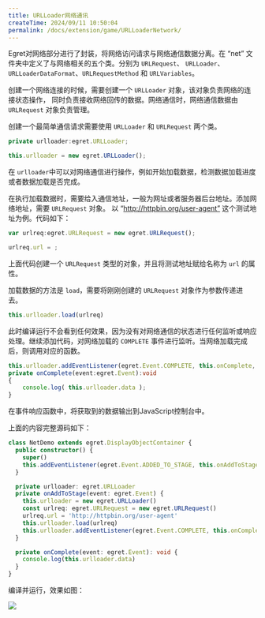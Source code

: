 ```yaml
---
title: URLLoader网络通讯
createTime: 2024/09/11 10:50:04
permalink: /docs/extension/game/URLLoaderNetwork/
---
```

Egret对网络部分进行了封装，将网络访问请求与网络通信数据分离。在 “net” 文件夹中定义了与网络相关的五个类。分别为 `URLRequest`、 `URLLoader`、`URLLoaderDataFormat`、`URLRequestMethod` 和 `URLVariables`。

创建一个网络连接的时候，需要创建一个 `URLLoader` 对象，该对象负责网络的连接状态操作， 同时负责接收网络回传的数据。网络通信时，网络通信数据由 `URLRequest` 对象负责管理。

创建一个最简单通信请求需要使用 `URLLoader` 和 `URLRequest` 两个类。

``` typescript
private urlloader:egret.URLLoader;

this.urlloader = new egret.URLLoader();
```

在 `urlloader`中可以对网络通信进行操作，例如开始加载数据，检测数据加载进度或者数据加载是否完成。

在执行加载数据时，需要给入通信地址，一般为网址或者服务器后台地址。添加网络地址，需要 `URLRequest` 对象。 以 “http://httpbin.org/user-agent” 这个测试地址为例。代码如下：

``` typescript
var urlreq:egret.URLRequest = new egret.URLRequest();

urlreq.url = ;
```

上面代码创建一个 `URLRequest` 类型的对象，并且将测试地址赋给名称为 `url` 的属性。

加载数据的方法是 `load`，需要将刚刚创建的 `URLRequest` 对象作为参数传递进去。

``` typescript
this.urlloader.load(urlreq)
```

此时编译运行不会看到任何效果，因为没有对网络通信的状态进行任何监听或响应处理。继续添加代码，对网络加载的 `COMPLETE` 事件进行监听。当网络加载完成后，则调用对应的函数。

``` typescript
this.urlloader.addEventListener(egret.Event.COMPLETE, this.onComplete, this);
private onComplete(event:egret.Event):void
{
    console.log( this.urlloader.data );
}
```

在事件响应函数中，将获取到的数据输出到JavaScript控制台中。

上面的内容完整源码如下：

``` typescript
class NetDemo extends egret.DisplayObjectContainer {
  public constructor() {
    super()
    this.addEventListener(egret.Event.ADDED_TO_STAGE, this.onAddToStage, this)
  }

  private urlloader: egret.URLLoader
  private onAddToStage(event: egret.Event) {
    this.urlloader = new egret.URLLoader()
    const urlreq: egret.URLRequest = new egret.URLRequest()
    urlreq.url = 'http://httpbin.org/user-agent'
    this.urlloader.load(urlreq)
    this.urlloader.addEventListener(egret.Event.COMPLETE, this.onComplete, this)
  }

  private onComplete(event: egret.Event): void {
    console.log(this.urlloader.data)
  }
}
```

编译并运行，效果如图：

![](568b42efcca3a.png)
